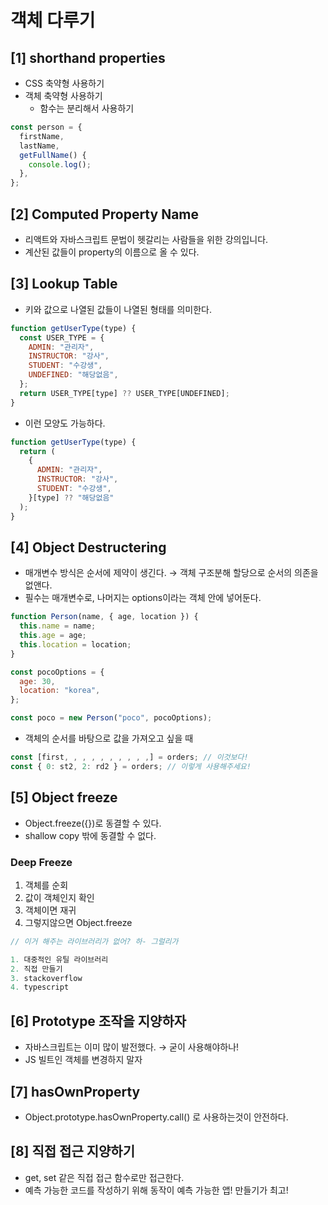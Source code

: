 # 객체 다루기

## [1] shorthand properties

- CSS 축약형 사용하기
- 객체 축약형 사용하기
  - 함수는 분리해서 사용하기

```jsx
const person = {
  firstName,
  lastName,
  getFullName() {
    console.log();
  },
};
```

## [2] Computed Property Name

- 리액트와 자바스크립트 문법이 헷갈리는 사람들을 위한 강의입니다.
- 계산된 값들이 property의 이름으로 올 수 있다.

## [3] Lookup Table

- 키와 값으로 나열된 값들이 나열된 형태를 의미한다.

```jsx
function getUserType(type) {
  const USER_TYPE = {
    ADMIN: "관리자",
    INSTRUCTOR: "강사",
    STUDENT: "수강생",
    UNDEFINED: "해당없음",
  };
  return USER_TYPE[type] ?? USER_TYPE[UNDEFINED];
}
```

- 이런 모양도 가능하다.

```jsx
function getUserType(type) {
  return (
    {
      ADMIN: "관리자",
      INSTRUCTOR: "강사",
      STUDENT: "수강생",
    }[type] ?? "해당없음"
  );
}
```

## [4] Object Destructering

- 매개변수 방식은 순서에 제약이 생긴다. → 객체 구조분해 할당으로 순서의 의존을 없앤다.
- 필수는 매개변수로, 나머지는 options이라는 객체 안에 넣어둔다.

```jsx
function Person(name, { age, location }) {
  this.name = name;
  this.age = age;
  this.location = location;
}

const pocoOptions = {
  age: 30,
  location: "korea",
};

const poco = new Person("poco", pocoOptions);
```

- 객체의 순서를 바탕으로 값을 가져오고 싶을 때

```jsx
const [first, , , , , , , , , ,] = orders; // 이것보다!
const { 0: st2, 2: rd2 } = orders; // 이렇게 사용해주세요!
```

## [5] Object freeze

- Object.freeze({})로 동결할 수 있다.
- shallow copy 밖에 동결할 수 없다.

### Deep Freeze

1. 객체를 순회
2. 값이 객체인지 확인
3. 객체이면 재귀
4. 그렇지않으면 Object.freeze

```jsx
// 이거 해주는 라이브러리가 없어? 하- 그럴리가

1. 대중적인 유틸 라이브러리
2. 직접 만들기
3. stackoverflow
4. typescript
```

## [6] Prototype 조작을 지양하자

- 자바스크립트는 이미 많이 발전했다. → 굳이 사용해야하나!
- JS 빌트인 객체를 변경하지 말자

## [7] hasOwnProperty

- Object.prototype.hasOwnProperty.call() 로 사용하는것이 안전하다.

## [8] 직접 접근 지양하기

- get, set 같은 직접 접근 함수로만 접근한다.
- 예측 가능한 코드를 작성하기 위해 동작이 예측 가능한 앱! 만들기가 최고!
